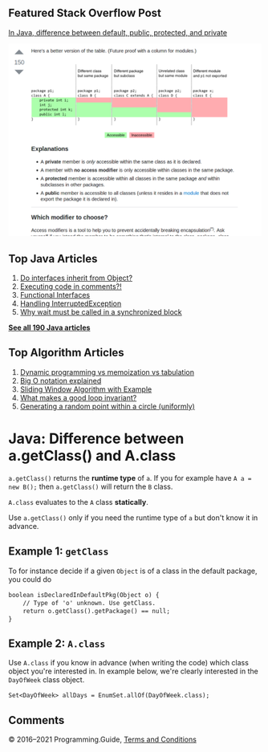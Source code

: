 ## Featured Stack Overflow Post

[In Java, difference between default, public, protected, and private](https://stackoverflow.com/a/33627846/276052)

[<img src="../images/so-featured-33627846.png" alt="StackOverflow screenshot thumbnail" class="screenshot" />](https://stackoverflow.com/a/33627846/276052)

## Top Java Articles

1.  [Do interfaces inherit from Object?](do-interfaces-inherit-from-object.html)
2.  [Executing code in comments?!](executing-code-in-comments.html)
3.  [Functional Interfaces](functional-interfaces.html)
4.  [Handling InterruptedException](handling-interrupted-exceptions.html)
5.  [Why wait must be called in a synchronized block](why-wait-must-be-in-synchronized.html)

[**See all 190 Java articles**](index.html)

## Top Algorithm Articles

1.  [Dynamic programming vs memoization vs tabulation](../dynamic-programming-vs-memoization-vs-tabulation.html)
2.  [Big O notation explained](../big-o-notation-explained.html)
3.  [Sliding Window Algorithm with Example](../sliding-window-example.html)
4.  [What makes a good loop invariant?](../what-makes-a-good-loop-invariant.html)
5.  [Generating a random point within a circle (uniformly)](../random-point-within-circle.html)

# Java: Difference between a.getClass() and A.class

`a.getClass()` returns the **runtime type** of `a`. If you for example have `A a = new B();` then `a.getClass()` will return the `B` class.

`A.class` evaluates to the `A` class **statically**.

Use `a.getClass()` only if you need the runtime type of `a` but don't know it in advance.

## Example 1: `getClass`

To for instance decide if a given `Object` is of a class in the default package, you could do

    boolean isDeclaredInDefaultPkg(Object o) {
        // Type of 'o' unknown. Use getClass.
        return o.getClass().getPackage() == null;
    }

## Example 2: `A.class`

Use `A.class` if you know in advance (when writing the code) which class object you're interested in. In example below, we're clearly interested in the `DayOfWeek` class object.

    Set<DayOfWeek> allDays = EnumSet.allOf(DayOfWeek.class);

## Comments

© 2016–2021 Programming.Guide, [Terms and Conditions](../terms-and-conditions.html)

